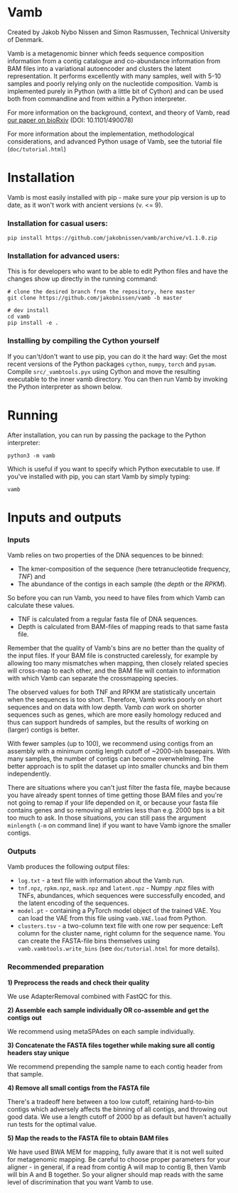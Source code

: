 # Vamb

Created by Jakob Nybo Nissen and Simon Rasmussen, Technical University of Denmark.

Vamb is a metagenomic binner which feeds sequence composition information from a contig catalogue and co-abundance information from BAM files into a variational autoencoder and clusters the latent representation. It performs excellently with many samples, well with 5-10 samples and poorly relying only on the nucleotide composition. Vamb is implemented purely in Python (with a little bit of Cython) and can be used both from commandline and from within a Python interpreter.

For more information on the background, context, and theory of Vamb, read [our paper on bioRxiv](https://www.biorxiv.org/content/early/2018/12/19/490078) (DOI: 10.1101/490078)

For more information about the implementation, methodological considerations, and advanced Python usage of Vamb, see the tutorial file (`doc/tutorial.html`)

# Installation
Vamb is most easily installed with pip - make sure your pip version is up to date, as it won't work with ancient versions (v. <= 9).

### Installation for casual users:

```
pip install https://github.com/jakobnissen/vamb/archive/v1.1.0.zip
```

### Installation for advanced users:

This is for developers who want to be able to edit Python files and have the changes show up directly in the running command:

```
# clone the desired branch from the repository, here master
git clone https://github.com/jakobnissen/vamb -b master

# dev install
cd vamb
pip install -e .
```

### Installing by compiling the Cython yourself

If you can't/don't want to use pip, you can do it the hard way: Get the most recent versions of the Python packages `cython`, `numpy`, `torch` and `pysam`. Compile `src/_vambtools.pyx` using Cython and move the resulting executable to the inner vamb directory. You can then run Vamb by invoking the Python interpreter as shown below.

# Running

After installation, you can run by passing the package to the Python interpreter:

```
python3 -m vamb
```

Which is useful if you want to specify which Python executable to use. If you've installed with pip, you can start Vamb by simply typing:

```
vamb
```

# Inputs and outputs

### Inputs

Vamb relies on two properties of the DNA sequences to be binned:

* The kmer-composition of the sequence (here tetranucleotide frequency, *TNF*) and
* The abundance of the contigs in each sample (the *depth* or the *RPKM*).

So before you can run Vamb, you need to have files from which Vamb can calculate these values.

* TNF is calculated from a regular fasta file of DNA sequences.
* Depth is calculated from BAM-files of mapping reads to that same fasta file.

Remember that the quality of Vamb's bins are no better than the quality of the input files. If your BAM file is constructed carelessly, for example by allowing too many mismatches when mapping, then closely related species will cross-map to each other, and the BAM file will contain to information with which Vamb can separate the crossmapping species.

The observed values for both TNF and RPKM are statistically uncertain when the sequences is too short. Therefore, Vamb works poorly on short sequences and on data with low depth. Vamb *can* work on shorter sequences such as genes, which are more easily homology reduced and thus can support hundreds of samples, but the results of working on (larger) contigs is better.

With fewer samples (up to 100), we recommend using contigs from an assembly with a minimum contig length cutoff of ~2000-ish basepairs. With many samples, the number of contigs can become overwhelming. The better approach is to split the dataset up into smaller chuncks and bin them independently.

There are situations where you can't just filter the fasta file, maybe because you have already spent tonnes of time getting those BAM files and you're not going to remap if your life depended on it, or because your fasta file contains genes and so removing all entries less than e.g. 2000 bps is a bit too much to ask. In those situations, you can still pass the argument `minlength` (`-m` on command line) if you want to have Vamb ignore the smaller contigs.

### Outputs

Vamb produces the following output files:

- `log.txt` - a text file with information about the Vamb run.
- `tnf.npz`, `rpkm.npz`, `mask.npz` and `latent.npz` - Numpy .npz files with TNFs, abundances, which sequences were successfully encoded, and the latent encoding of the sequences.
- `model.pt` - containing a PyTorch model object of the trained VAE. You can load the VAE from this file using `vamb.VAE.load` from Python.
- `clusters.tsv` - a two-column text file with one row per sequence: Left column for the cluster name, right column for the sequence name. You can create the FASTA-file bins themselves using `vamb.vambtools.write_bins` (see `doc/tutorial.html` for more details).

### Recommended preparation

__1) Preprocess the reads and check their quality__

We use AdapterRemoval combined with FastQC for this.

__2) Assemble each sample individually OR co-assemble and get the contigs out__

We recommend using metaSPAdes on each sample individually.

__3) Concatenate the FASTA files together while making sure all contig headers stay unique__

We recommend prepending the sample name to each contig header from that sample.

__4) Remove all small contigs from the FASTA file__

There's a tradeoff here between a too low cutoff, retaining hard-to-bin contigs which adversely affects the binning of all contigs, and throwing out good data. We use a length cutoff of 2000 bp as default but haven't actually run tests for the optimal value.

__5) Map the reads to the FASTA file to obtain BAM files__

We have used BWA MEM for mapping, fully aware that it is not well suited for metagenomic mapping. Be careful to choose proper parameters for your aligner - in general, if a read from contig A will map to contig B, then Vamb will bin A and B together. So your aligner should map reads with the same level of discrimination that you want Vamb to use.
